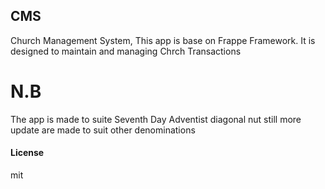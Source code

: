 ## CMS

Church Management System, This app is base on Frappe Framework. It is designed to maintain and managing Chrch Transactions

# N.B 
The app is made to suite Seventh Day Adventist diagonal nut still more update are made to suit other denominations


#### License

mit

